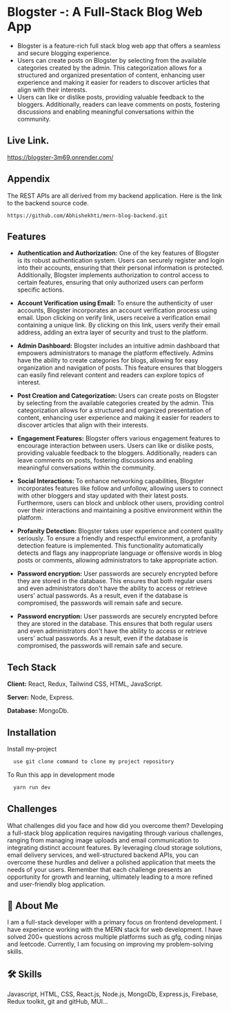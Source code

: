 
# Blogster -: A Full-Stack Blog Web App

- Blogster is a feature-rich full stack blog web app that offers a seamless and secure blogging experience.
- Users can create posts on Blogster by selecting from the available categories created by the admin. This categorization allows for a structured and organized presentation of content, enhancing user experience and making it easier for readers to discover articles that align with their interests.
- Users can like or dislike posts, providing valuable feedback to the bloggers. Additionally, readers can leave comments on posts, fostering discussions and enabling meaningful conversations within the community.




## Live Link.
https://blogster-3m69.onrender.com/




## Appendix

The REST APIs are all derived from my backend application. Here is the link to the backend source code.
```
https://github.com/Abhishekhti/mern-blog-backend.git
```











## Features

- **Authentication and Authorization:** One of the key features of Blogster is its robust authentication system. Users can securely register and login into their accounts, ensuring that their personal information is protected. Additionally, Blogster implements authorization to control access to certain features, ensuring that only authorized users can perform specific actions.

- **Account Verification using Email:** To ensure the authenticity of user accounts, Blogster incorporates an account verification process using email. Upon clicking on verify link, users receive a verification email containing a unique link. By clicking on this link, users verify their email address, adding an extra layer of security and trust to the platform.

- **Admin Dashboard:** Blogster includes an intuitive admin dashboard that empowers administrators to manage the platform effectively. Admins have the ability to create categories for blogs, allowing for easy organization and navigation of posts. This feature ensures that bloggers can easily find relevant content and readers can explore topics of interest.

- **Post Creation and Categorization:** Users can create posts on Blogster by selecting from the available categories created by the admin. This categorization allows for a structured and organized presentation of content, enhancing user experience and making it easier for readers to discover articles that align with their interests.

- **Engagement Features:** Blogster offers various engagement features to encourage interaction between users. Users can like or dislike posts, providing valuable feedback to the bloggers. Additionally, readers can leave comments on posts, fostering discussions and enabling meaningful conversations within the community.

- **Social Interactions:** To enhance networking capabilities, Blogster incorporates features like follow and unfollow, allowing users to connect with other bloggers and stay updated with their latest posts. Furthermore, users can block and unblock other users, providing control over their interactions and maintaining a positive environment within the platform.

- **Profanity Detection:** Blogster takes user experience and content quality seriously. To ensure a friendly and respectful environment, a profanity detection feature is implemented. This functionality automatically detects and flags any inappropriate language or offensive words in blog posts or comments, allowing administrators to take appropriate action.
- **Password encryption:** User passwords are securely encrypted before they are stored in the database. This ensures that both regular users and even administrators don't have the ability to access or retrieve users' actual passwords. As a result, even if the database is compromised, the passwords will remain safe and secure.

- **Password encryption:** User passwords are securely encrypted before they are stored in the database. This ensures that both regular users and even administrators don't have the ability to access or retrieve users' actual passwords. As a result, even if the database is compromised, the passwords will remain safe and secure.




## Tech Stack

**Client:** React, Redux, Tailwind CSS, HTML, JavaScript.

**Server:** Node, Express.

**Database:** MongoDb.


## Installation

Install my-project 

```bash
  use git clone command to clone my project repository
```

To Run this app in development mode
```bash
  yarn run dev
```
    
## Challenges




What challenges did you face and how did you overcome them?
Developing a full-stack blog application requires navigating through various challenges, ranging from managing image uploads and email communication to integrating distinct account features. By leveraging cloud storage solutions, email delivery services, and well-structured backend APIs, you can overcome these hurdles and deliver a polished application that meets the needs of your users. Remember that each challenge presents an opportunity for growth and learning, ultimately leading to a more refined and user-friendly blog application.



## 🚀 About Me
I am a full-stack developer with a primary focus on frontend development. I have experience working with the MERN stack for web development.
I have solved 200+ questions across multiple platforms such as gfg, coding ninjas and leetcode.
Currently, I am focusing on improving my problem-solving skills.

## 🛠 Skills
Javascript, HTML, CSS, React.js, Node.js, MongoDb, Express.js, Firebase, Redux toolkit, git and gitHub, MUI...



